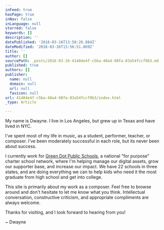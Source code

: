 ```yaml
---
inFeed: true
hasPage: true
inNav: false
inLanguage: null
starred: false
keywords: []
description: ''
datePublished: '2016-03-16T13:58:26.884Z'
dateModified: '2016-03-16T13:56:51.869Z'
title: ''
author: []
sourcePath: _posts/2016-03-16-41404e4f-c5ba-40a4-98fa-83a54fccf9b3.md
published: true
authors: []
publisher:
  name: null
  domain: null
  url: null
  favicon: null
url: 41404e4f-c5ba-40a4-98fa-83a54fccf9b3/index.html
_type: Article

---
```

My name is Dwayne. I live in Los Angeles, but grew up in Texas and have lived in NYC.

I've spent most of my life in music, as a student, performer, teacher, or composer. I've been moderately successful in each role, but its never been about success.

I currently work for [Green Dot Public Schools][0], a national "for purpose" charter school network, where I'm helping manage our digital assets, grow our supporter base, and increase our impact. We have 22 schools in three states, and are doing everything we can to help kids who need it the most graduate from high school and get into college.

This site is primarily about my work as a composer. Feel free to browse around and don't hesitate to let me know what you think. Intellectual conversation, constructive criticism, and appropriate compliments are always welcome.

Thanks for visiting, and I look forward to hearing from you!

~ Dwayne

[0]: http://www.greendot.org/